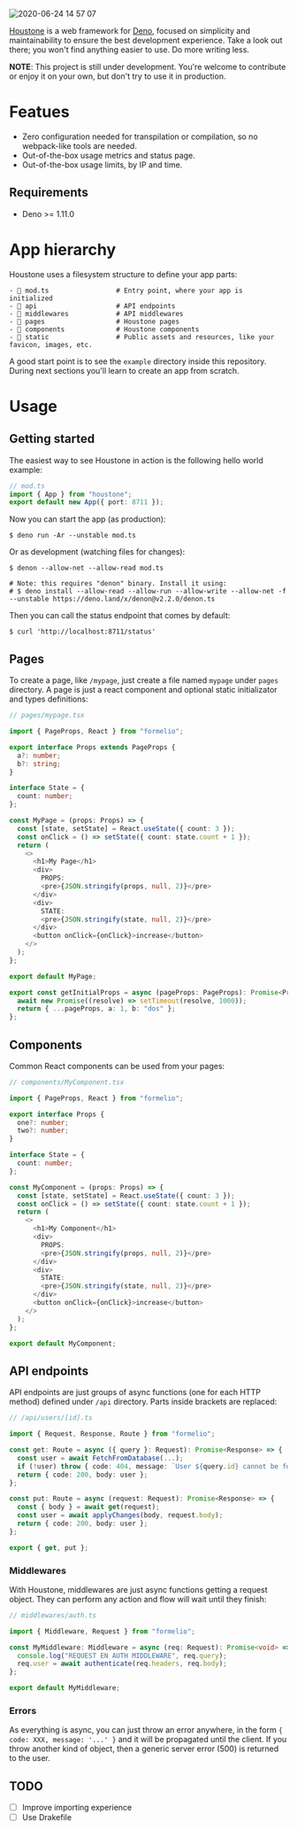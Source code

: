 ![2020-06-24 14 57 07](https://user-images.githubusercontent.com/675812/85560715-32c76a00-b62b-11ea-8898-95a838a75802.jpg)

[Houstone](https://github.com/sgmonda/houstone) is a web framework for
[Deno](https://deno.land), focused on simplicity and maintainability to ensure
the best development experience. Take a look out there; you won't find anything
easier to use. Do more writing less.

**NOTE**: This project is still under development. You're welcome to contribute
or enjoy it on your own, but don't try to use it in production.

# Featues

- Zero configuration needed for transpilation or compilation, so no webpack-like
  tools are needed.
- Out-of-the-box usage metrics and status page.
- Out-of-the-box usage limits, by IP and time.

## Requirements

- Deno >= 1.11.0

# App hierarchy

Houstone uses a filesystem structure to define your app parts:

```
- 📄 mod.ts                 # Entry point, where your app is initialized
- 📁 api                    # API endpoints
- 📁 middlewares            # API middlewares
- 📁 pages                  # Houstone pages
- 📁 components             # Houstone components
- 📁 static                 # Public assets and resources, like your favicon, images, etc.
```

A good start point is to see the `example` directory inside this repository.
During next sections you'll learn to create an app from scratch.

# Usage

## Getting started

The easiest way to see Houstone in action is the following hello world example:

```typescript
// mod.ts
import { App } from "houstone";
export default new App({ port: 8711 });
```

Now you can start the app (as production):

```
$ deno run -Ar --unstable mod.ts
```

Or as development (watching files for changes):

```
$ denon --allow-net --allow-read mod.ts

# Note: this requires "denon" binary. Install it using:
# $ deno install --allow-read --allow-run --allow-write --allow-net -f --unstable https://deno.land/x/denon@v2.2.0/denon.ts
```

Then you can call the status endpoint that comes by default:

```
$ curl 'http://localhost:8711/status'
```

## Pages

To create a page, like `/mypage`, just create a file named `mypage` under
`pages` directory. A page is just a react component and optional static
initializator and types definitions:

```typescript
// pages/mypage.tsx

import { PageProps, React } from "formelio";

export interface Props extends PageProps {
  a?: number;
  b?: string;
}

interface State = {
  count: number;
};

const MyPage = (props: Props) => {
  const [state, setState] = React.useState({ count: 3 });
  const onClick = () => setState({ count: state.count + 1 });
  return (
    <>
      <h1>My Page</h1>
      <div>
        PROPS:
        <pre>{JSON.stringify(props, null, 2)}</pre>
      </div>
      <div>
        STATE:
        <pre>{JSON.stringify(state, null, 2)}</pre>
      </div>
      <button onClick={onClick}>increase</button>
    </>
  );
};

export default MyPage;

export const getInitialProps = async (pageProps: PageProps): Promise<Props> => {
  await new Promise((resolve) => setTimeout(resolve, 1000));
  return { ...pageProps, a: 1, b: "dos" };
};
```

## Components

Common React components can be used from your pages:

```typescript
// components/MyComponent.tsx

import { PageProps, React } from "formelio";

export interface Props {
  one?: number;
  two?: number;
}

interface State = {
  count: number;
};

const MyComponent = (props: Props) => {
  const [state, setState] = React.useState({ count: 3 });
  const onClick = () => setState({ count: state.count + 1 });
  return (
    <>
      <h1>My Component</h1>
      <div>
        PROPS:
        <pre>{JSON.stringify(props, null, 2)}</pre>
      </div>
      <div>
        STATE:
        <pre>{JSON.stringify(state, null, 2)}</pre>
      </div>
      <button onClick={onClick}>increase</button>
    </>
  );
};

export default MyComponent;
```

## API endpoints

API endpoints are just groups of async functions (one for each HTTP method)
defined under `/api` directory. Parts inside brackets are replaced:

```typescript
// /api/users/[id].ts

import { Request, Response, Route } from "formelio";

const get: Route = async ({ query }: Request): Promise<Response> => {
  const user = await FetchFromDatabase(...);
  if (!user) throw { code: 404, message: `User ${query.id} cannot be found` };
  return { code: 200, body: user };
};

const put: Route = async (request: Request): Promise<Response> => {
  const { body } = await get(request);
  const user = await applyChanges(body, request.body);
  return { code: 200, body: user };
};

export { get, put };
```

### Middlewares

With Houstone, middlewares are just async functions getting a request object.
They can perform any action and flow will wait until they finish:

```typescript
// middlewares/auth.ts

import { Middleware, Request } from "formelio";

const MyMiddleware: Middleware = async (req: Request): Promise<void> => {
  console.log("REQUEST EN AUTH MIDDLEWARE", req.query);
  req.user = await authenticate(req.headers, req.body);
};

export default MyMiddleware;
```

### Errors

As everything is async, you can just throw an error anywhere, in the form
`{ code: XXX, message: '...' }` and it will be propagated until the client. If
you throw another kind of object, then a generic server error (500) is returned
to the user.

## TODO

- [ ] Improve importing experience
- [ ] Use Drakefile
